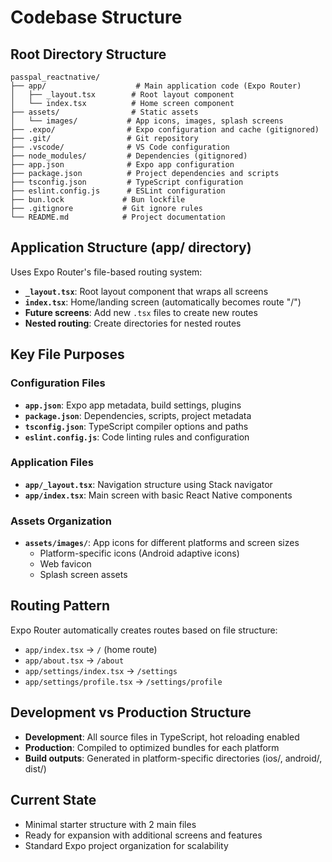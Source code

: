 # Codebase Structure

## Root Directory Structure
```
passpal_reactnative/
├── app/                    # Main application code (Expo Router)
│   ├── _layout.tsx        # Root layout component
│   └── index.tsx          # Home screen component
├── assets/                # Static assets
│   └── images/           # App icons, images, splash screens
├── .expo/                # Expo configuration and cache (gitignored)
├── .git/                 # Git repository
├── .vscode/              # VS Code configuration
├── node_modules/         # Dependencies (gitignored)
├── app.json              # Expo app configuration
├── package.json          # Project dependencies and scripts
├── tsconfig.json         # TypeScript configuration
├── eslint.config.js      # ESLint configuration
├── bun.lock             # Bun lockfile
├── .gitignore           # Git ignore rules
└── README.md            # Project documentation
```

## Application Structure (app/ directory)
Uses Expo Router's file-based routing system:

- **`_layout.tsx`**: Root layout component that wraps all screens
- **`index.tsx`**: Home/landing screen (automatically becomes route "/")
- **Future screens**: Add new `.tsx` files to create new routes
- **Nested routing**: Create directories for nested routes

## Key File Purposes

### Configuration Files
- **`app.json`**: Expo app metadata, build settings, plugins
- **`package.json`**: Dependencies, scripts, project metadata
- **`tsconfig.json`**: TypeScript compiler options and paths
- **`eslint.config.js`**: Code linting rules and configuration

### Application Files
- **`app/_layout.tsx`**: Navigation structure using Stack navigator
- **`app/index.tsx`**: Main screen with basic React Native components

### Assets Organization
- **`assets/images/`**: App icons for different platforms and screen sizes
  - Platform-specific icons (Android adaptive icons)
  - Web favicon
  - Splash screen assets

## Routing Pattern
Expo Router automatically creates routes based on file structure:
- `app/index.tsx` → `/` (home route)
- `app/about.tsx` → `/about`
- `app/settings/index.tsx` → `/settings`
- `app/settings/profile.tsx` → `/settings/profile`

## Development vs Production Structure
- **Development**: All source files in TypeScript, hot reloading enabled
- **Production**: Compiled to optimized bundles for each platform
- **Build outputs**: Generated in platform-specific directories (ios/, android/, dist/)

## Current State
- Minimal starter structure with 2 main files
- Ready for expansion with additional screens and features
- Standard Expo project organization for scalability